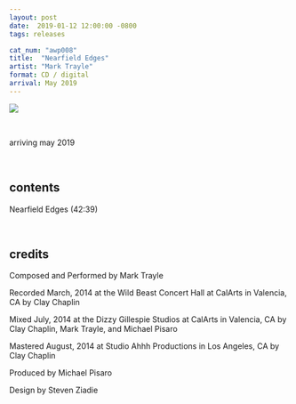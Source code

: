 ```yaml
---
layout: post
date:  2019-01-12 12:00:00 -0800
tags: releases

cat_num: "awp008"
title:  "Nearfield Edges"
artist: "Mark Trayle"
format: CD / digital
arrival: May 2019
---
```


![](https://awavepress.com/assets/AWP008web.jpg)

<br/>

arriving may 2019

<br/>

## contents

Nearfield Edges (42:39)

<br/>

## credits

Composed and Performed by Mark Trayle

Recorded March, 2014 at the Wild Beast Concert Hall at CalArts in Valencia, CA by Clay Chaplin

Mixed July, 2014 at the Dizzy Gillespie Studios at CalArts in Valencia, CA by Clay Chaplin, Mark Trayle, and Michael Pisaro

Mastered August, 2014 at Studio Ahhh Productions in Los Angeles, CA by Clay Chaplin

Produced by Michael Pisaro

Design by Steven Ziadie
